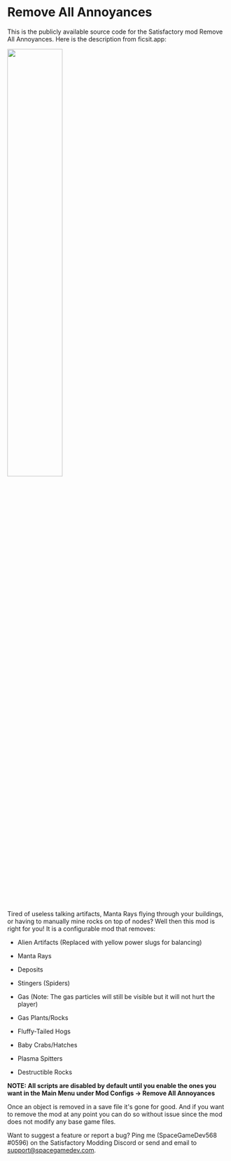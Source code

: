 # Remove All Annoyances
This is the publicly available source code for the Satisfactory mod Remove All Annoyances. Here is the description from ficsit.app:

<img src="https://i.imgur.com/TRwTMJg.png" width="50%">

Tired of useless talking artifacts, Manta Rays flying through your buildings, or having to manually mine rocks on top of nodes? Well then this mod is right for you! It is a configurable mod that removes:

* Alien Artifacts (Replaced with yellow power slugs for balancing)

* Manta Rays

* Deposits

* Stingers (Spiders)

* Gas (Note: The gas particles will still be visible but it will not hurt the player)

* Gas Plants/Rocks

* Fluffy-Tailed Hogs

* Baby Crabs/Hatches

* Plasma Spitters

* Destructible Rocks

<b>NOTE: All scripts are disabled by default until you enable the ones you want in the Main Menu under Mod Configs -> Remove All Annoyances</b>

Once an object is removed in a save file it's gone for good. And if you want to remove the mod at any point you can do so without issue since the mod does not modify any base game files.

Want to suggest a feature or report a bug? Ping me (SpaceGameDev568 #0596) on the Satisfactory Modding Discord or send and email to support@spacegamedev.com.
